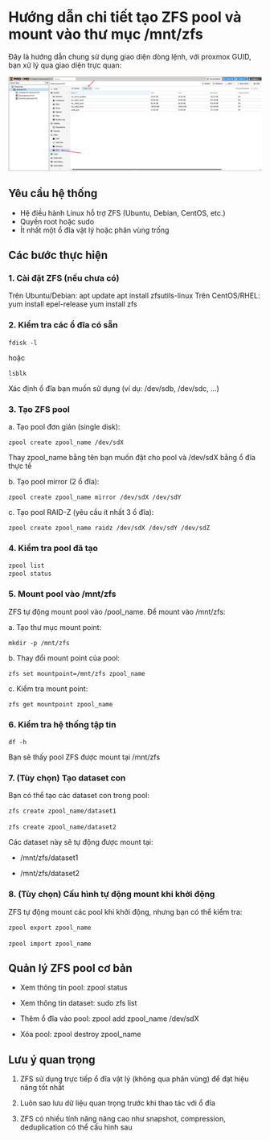 # Hướng dẫn chi tiết tạo ZFS pool và mount vào thư mục /mnt/zfs

Đây là hướng dẫn chung sử dụng giao diện dòng lệnh, với proxmox GUID, bạn xử lý qua giao diện trực quan:

  <img src="zfsimages/Screenshot_6.png">

## Yêu cầu hệ thống
- Hệ điều hành Linux hỗ trợ ZFS (Ubuntu, Debian, CentOS, etc.)
- Quyền root hoặc sudo
- Ít nhất một ổ đĩa vật lý hoặc phân vùng trống

## Các bước thực hiện

### 1. Cài đặt ZFS (nếu chưa có)

Trên Ubuntu/Debian:
    apt update
    apt install zfsutils-linux
Trên CentOS/RHEL:
    yum install epel-release
    yum install zfs
### 2. Kiểm tra các ổ đĩa có sẵn
    fdisk -l
	
hoặc

    lsblk
	
Xác định ổ đĩa bạn muốn sử dụng (ví dụ: /dev/sdb, /dev/sdc, ...)

### 3. Tạo ZFS pool

a. Tạo pool đơn giản (single disk):

    zpool create zpool_name /dev/sdX
	
Thay zpool_name bằng tên bạn muốn đặt cho pool và /dev/sdX bằng ổ đĩa thực tế

b. Tạo pool mirror (2 ổ đĩa):

    zpool create zpool_name mirror /dev/sdX /dev/sdY
	
c. Tạo pool RAID-Z (yêu cầu ít nhất 3 ổ đĩa):

    zpool create zpool_name raidz /dev/sdX /dev/sdY /dev/sdZ
	
### 4. Kiểm tra pool đã tạo

    zpool list
    zpool status
	
### 5. Mount pool vào /mnt/zfs

ZFS tự động mount pool vào /pool_name. Để mount vào /mnt/zfs:

a. Tạo thư mục mount point:

    mkdir -p /mnt/zfs
	
b. Thay đổi mount point của pool:

    zfs set mountpoint=/mnt/zfs zpool_name
	
c. Kiểm tra mount point:

    zfs get mountpoint zpool_name
	
### 6. Kiểm tra hệ thống tập tin

    df -h
Bạn sẽ thấy pool ZFS được mount tại /mnt/zfs

### 7. (Tùy chọn) Tạo dataset con

Bạn có thể tạo các dataset con trong pool:

    zfs create zpool_name/dataset1
	
    zfs create zpool_name/dataset2
	
Các dataset này sẽ tự động được mount tại:

- /mnt/zfs/dataset1

- /mnt/zfs/dataset2

### 8. (Tùy chọn) Cấu hình tự động mount khi khởi động
ZFS tự động mount các pool khi khởi động, nhưng bạn có thể kiểm tra:

    zpool export zpool_name
	
    zpool import zpool_name
	
## Quản lý ZFS pool cơ bản

- Xem thông tin pool:     zpool status

- Xem thông tin dataset: sudo zfs list

- Thêm ổ đĩa vào pool:     zpool add zpool_name /dev/sdX

- Xóa pool:     zpool destroy zpool_name

## Lưu ý quan trọng

1. ZFS sử dụng trực tiếp ổ đĩa vật lý (không qua phân vùng) để đạt hiệu năng tốt nhất

2. Luôn sao lưu dữ liệu quan trọng trước khi thao tác với ổ đĩa

3. ZFS có nhiều tính năng nâng cao như snapshot, compression, deduplication có thể cấu hình sau
